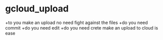 # gcloud_upload
+to you make an upload no need fight against the files
+do you need commit
+do you need edit
+do you need crete
make an upload to cloud is ease
